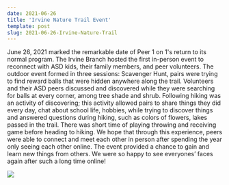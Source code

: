 ```yaml
---
date: 2021-06-26
title: 'Irvine Nature Trail Event'
template: post
slug: 2021-06-26-Irvine-Nature-Trail
---
```


June 26, 2021 marked the remarkable date of Peer 1 on 1's return to its normal program. The Irvine Branch hosted the first in-person event to reconnect with ASD kids, their family members, and peer volunteers. The outdoor event formed in three sessions: Scavenger Hunt, pairs were trying to find reward balls that were hidden anywhere along the trail.  Volunteers and their ASD peers discussed and discovered while they were searching for balls at every corner, among tree shade and shrub.   Following hiking was an activity of discovering; this activity allowed pairs to share things they did every day, chat about school life, hobbies, while trying to discover things and answered questions during hiking, such as colors of flowers, lakes passed in the trail.  There was short time of playing throwing and receiving game before heading to hiking. We hope that through this experience, peers were able to connect and meet each other in person after spending the year only seeing each other online. The event provided a chance to gain and learn new things from others. We were so happy to see everyones’ faces again after such a long time online!

[![](https://static.wixstatic.com/media/516aba_c7ed259b3ea64b958007c7f52583bae1~mv2.png)](https://static.wixstatic.com/media/516aba_c7ed259b3ea64b958007c7f52583bae1~mv2.png)
